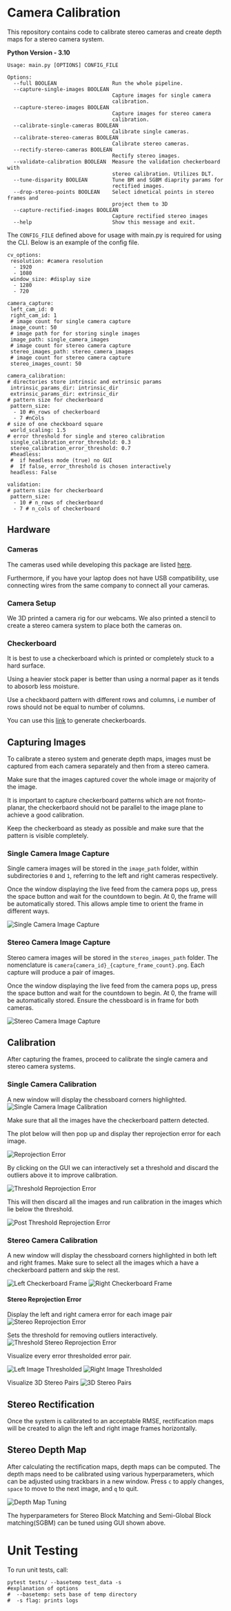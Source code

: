 # Camera Calibration

This repository contains code to calibrate stereo cameras and create depth maps for a stereo camera system.


**Python Version - 3.10**

```
Usage: main.py [OPTIONS] CONFIG_FILE

Options:
  --full BOOLEAN                  Run the whole pipeline.
  --capture-single-images BOOLEAN
                                  Capture images for single camera
                                  calibration.
  --capture-stereo-images BOOLEAN
                                  Capture images for stereo camera
                                  calibration.
  --calibrate-single-cameras BOOLEAN
                                  Calibrate single cameras.
  --calibrate-stereo-cameras BOOLEAN
                                  Calibrate stereo cameras.
  --rectify-stereo-cameras BOOLEAN
                                  Rectify stereo images.
  --validate-calibration BOOLEAN  Measure the validation checkerboard with
                                  stereo calibration. Utilizes DLT.
  --tune-disparity BOOLEAN        Tune BM and SGBM diaprity params for
                                  rectified images.
  --drop-stereo-points BOOLEAN    Select idnetical points in stereo frames and
                                  project them to 3D
  --capture-rectified-images BOOLEAN
                                  Capture rectified stereo images
  --help                          Show this message and exit.  
```

The `CONFIG_FILE` defined above for usage with main.py is required for using the CLI. Below is an example of the config file. 

```
cv_options:
 resolution: #camera resolution
  - 1920
  - 1080
 window_size: #display size
  - 1280
  - 720

camera_capture:
 left_cam_id: 0
 right_cam_id: 1
 # image count for single camera capture
 image_count: 50
 # image path for for storing single images
 image_path: single_camera_images
 # image count for stereo camera capture
 stereo_images_path: stereo_camera_images
 # image count for stereo camera capture
 stereo_images_count: 50

camera_calibration:
# directories store intrinsic and extrinsic params
 intrinsic_params_dir: intrinsic_dir
 extrinsic_params_dir: extrinsic_dir
# pattern size for checkerboard
 pattern_size:
  - 10 #n_rows of checkerboard
  - 7 #nCols
# size of one checkboard square
 world_scaling: 1.5 
# error threshold for single and stereo calibration
 single_calibration_error_threshold: 0.3
 stereo_calibration_error_threshold: 0.7
 #headless:
 #  if headless mode (true) no GUI
 #  If false, error_threshold is chosen interactively
 headless: False

validation:
# pattern size for checkerboard
 pattern_size:
  - 10 # n_rows of checkerboard
  - 7 # n_cols of checkerboard
```

## Hardware

### Cameras

The cameras used while developing this package are listed [here](https://emeet.com/products/webcam-c960?srsltid=AfmBOoqEeD-NkI387nEIdUqKJ3EZzhl9x4CIyGW41jNczWauxN5j-cBd).

Furthermore, if you have your laptop does not have USB compatibility, use connecting wires from the same company to connect all your cameras.

### Camera Setup

We 3D printed a camera rig for our webcams. We also printed a stencil to create a stereo camera system to place both the cameras on. 

### Checkerboard
It is best to use a checkerboard which is printed or completely stuck to a hard surface. 

Using a heavier stock paper is better than using a normal paper as it tends to abosorb less moisture.

Use a checkbaord pattern with different rows and columns, i.e number of rows should not be equal to number of columns. 

You can use this [link](https://calib.io/pages/camera-calibration-pattern-generator) to generate checkerboards.

## Capturing Images

To calibrate a stereo system and generate depth maps, images must be captured from each camera separately and then from a stereo camera.

Make sure that the images captured cover the whole image or majority of the image.

It is important to capture checkerboard patterns which are not fronto-planar, the checkerbaord should not be parallel to the image plane to achieve a good calibration. 

Keep the checkerboard as steady as possible and make sure that the pattern is visible completely.

### Single Camera Image Capture

Single camera images will be stored in the `image_path` folder, within subdirectories `0` and `1`, referring to the left and right cameras respectively.

Once the window displaying the live feed from the camera pops up, press the space button and wait for the countdown to begin. At 0, the frame will be automatically stored. This allows ample time to orient the frame in different ways.

![Single Camera Image Capture](screenshots/Capture-Single-Frame.png)

### Stereo Camera Image Capture

Stereo camera images will be stored in the `stereo_images_path` folder. The nomenclature is `camera{camera_id}_{capture_frame_count}.png`. Each capture will produce a pair of images.

Once the window displaying the live feed from the camera pops up, press the space button and wait for the countdown to begin. At 0, the frame will be automatically stored. Ensure the chessboard is in frame for both cameras.

![Stereo Camera Image Capture](screenshots/Capture-Stereo-Frame.png)

## Calibration

After capturing the frames, proceed to calibrate the single camera and stereo camera systems.

### Single Camera Calibration

A new window will display the chessboard corners highlighted.
![Single Camera Image Calibration](screenshots/Calibrate-Single-Camera.png)

Make sure that all the images have the checkerboard pattern detected.

The plot below will then pop up and display ther reprojection error for each image.

![Reprojection Error](screenshots\Single-Camera-Reprojection-Errors.png)

By clicking on the GUI we can interactively set a threshold and discard the outliers above it to improve calibration. 

![Threshold Reprojection Error](screenshots\Thresholded-Single-Camera-Errors.png)

This will then discard all the images and run calibration in the images which lie below the threshold. 

![Post Threshold Reprojection Error](screenshots\Post-Threshold-Single-Camera-Errors.png)

### Stereo Camera Calibration

A new window will display the chessboard corners highlighted in both left and right frames. Make sure to select all the images which a have a checkerboard pattern and skip the rest. 

![Left Checkerboard Frame](screenshots\Left-Stereo-Checkerboard.png)
![Right Checkerboard Frame](screenshots\Right-Stereo-Checkerboard.png)

#### Stereo Reprojection Error

Display the left and right camera error for each image pair
![Stereo Reprojection Error](screenshots\Stereo-Calibration-Reprojection-Errors.png)

Sets the threshold for removing outliers interactively.
![Threshold Stereo Reprojection Error](screenshots\Thresholded-Stereo-Calibration-Errors.png)

Visualize every error thresholded error pair. 

![Left Image Thresholded](screenshots\Left-Stereo-Thresholded.png)
![Right Image Thresholded](screenshots\Right-Stereo-Thresholded.png)

Visualize 3D Stereo Pairs
![3D Stereo Pairs](screenshots\Stereo-3D-Validation.png)


## Stereo Rectification

Once the system is calibrated to an acceptable RMSE, rectification maps will be created to align the left and right image frames horizontally.

## Stereo Depth Map

After calculating the rectification maps, depth maps can be computed. The depth maps need to be calibrated using various hyperparameters, which can be adjusted using trackbars in a new window. Press `c` to apply changes, `space` to move to the next image, and `q` to quit.

![Depth Map Tuning](screenshots\Depth-Map-Tuning.png)

The hyperparameters for Stereo Block Matching and Semi-Global Block matching(SGBM) can be tuned using GUI shown above. 


# Unit Testing
To run unit tests, call: 
```
pytest tests/ --basetemp test_data -s
#explanation of options
#  --basetemp: sets base of temp directory
#  -s flag: prints logs
```
